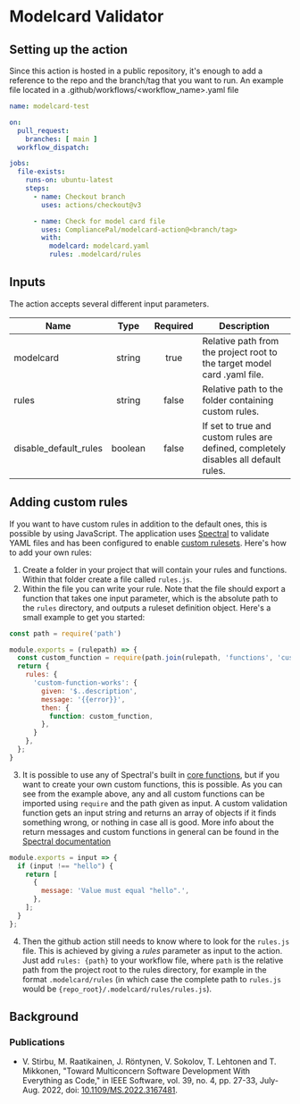 # Modelcard Validator

## Setting up the action

Since this action is hosted in a public repository, it's enough to add a reference to the repo and the branch/tag that you want to run. An example file located in a .github/workflows/<workflow_name>.yaml file

```yaml
name: modelcard-test

on:
  pull_request:
    branches: [ main ]
  workflow_dispatch:

jobs:
  file-exists:
    runs-on: ubuntu-latest
    steps:
      - name: Checkout branch
        uses: actions/checkout@v3

      - name: Check for model card file
        uses: CompliancePal/modelcard-action@<branch/tag>
        with:
          modelcard: modelcard.yaml
          rules: .modelcard/rules
```

## Inputs

The action accepts several different input parameters. 

| Name | Type | Required | Description |
| ---- | :--: | :------: | ----------- |
| modelcard | string | true | Relative path from the project root to the target model card .yaml file.
| rules | string | false | Relative path to the folder containing custom rules.
| disable_default_rules | boolean | false | If set to true and custom rules are defined, completely disables all default rules.

## Adding custom rules
If you want to have custom rules in addition to the default ones, this is possible by using JavaScript. The application uses [Spectral](https://meta.stoplight.io/docs/spectral) to validate YAML files and has been configured to enable [custom rulesets](https://meta.stoplight.io/docs/spectral/e5b9616d6d50c-custom-rulesets). Here's how to add your own rules:
1. Create a folder in your project that will contain your rules and functions. Within that folder create a file called `rules.js`.
2. Within the file you can write your rule. Note that the file should export a function that takes one input parameter, which is the absolute path to the `rules` directory, and outputs a ruleset definition object. Here's a small example to get you started:
````js
const path = require('path')

module.exports = (rulepath) => {
  const custom_function = require(path.join(rulepath, 'functions', 'custom-function'))
  return {
    rules: {
      'custom-function-works': {
        given: '$..description',
        message: '{{error}}',
        then: {
          function: custom_function,
        },
      }
    },
  };
}
````
3. It is possible to use any of Spectral's built in [core functions](https://meta.stoplight.io/docs/spectral/ZG9jOjExNg-core-functions), but if you want to create your own custom functions, this is possible. As you can see from the example above, any and all custom functions can be imported using `require` and the path given as input. A custom validation function gets an input string and returns an array of objects if it finds something wrong, or nothing in case all is good. More info about the return messages and custom functions in general can be found in the [Spectral documentation](https://meta.stoplight.io/docs/spectral/ZG9jOjI1MTkw-custom-functions)
````js
module.exports = input => {
  if (input !== "hello") {
    return [
      {
        message: 'Value must equal "hello".',
      },
    ];
  }
};
````
4. Then the github action still needs to know where to look for the `rules.js` file. This is achieved by giving a _rules_ parameter as input to the action. Just add `rules: {path}` to your workflow file, where `path` is the relative path from the project root to the rules directory, for example in the format `.modelcard/rules` (in which case the complete path to `rules.js` would be `{repo_root}/.modelcard/rules/rules.js`). 

## Background

### Publications

* V. Stirbu, M. Raatikainen, J. Röntynen, V. Sokolov, T. Lehtonen and T. Mikkonen, "Toward Multiconcern Software Development With Everything as Code," in IEEE Software, vol. 39, no. 4, pp. 27-33, July-Aug. 2022, doi: [10.1109/MS.2022.3167481](https://doi.org/10.1109/MS.2022.3167481).
